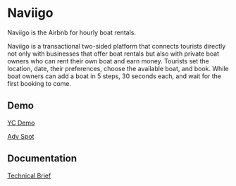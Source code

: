 # Naviigo

Naviigo is the Airbnb for hourly boat rentals.

Naviigo is a transactional two-sided platform that connects tourists directly not only with businesses that offer boat rentals but also with private boat owners who can rent their own boat and earn money.
Tourists set the location, date, their preferences, choose the available boat, and book. 
While boat owners can add a boat in 5 steps, 30 seconds each, and wait for the first booking to come.
## Demo

[YC Demo](https://bit.ly/3xb1Mn8)

[Adv Spot](https://bit.ly/30Rne4n)



## Documentation

[Technical Brief](https://bit.ly/3TJEY7C)


